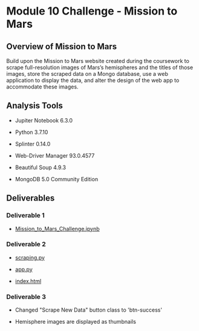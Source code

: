 # Module 10 Challenge - Mission to Mars

## Overview of Mission to Mars
Build upon the Mission to Mars website created during the coursework to scrape full-resolution images of Mars’s hemispheres and the titles of those images, store the scraped data on a Mongo database, use a web application to display the data, and alter the design of the web app to accommodate these images.

## Analysis Tools

- Jupiter Notebook 6.3.0

- Python 3.7.10

- Splinter 0.14.0

- Web-Driver Manager 93.0.4577

- Beautiful Soup 4.9.3

- MongoDB 5.0 Community Edition


## Deliverables

### Deliverable 1
- [Mission_to_Mars_Challenge.ipynb](https://github.com/pmoores/Mission-to-Mars/blob/main/Mission_to_Mars_Challenge.ipynb)

### Deliverable 2
- [scraping.py](https://github.com/pmoores/Mission-to-Mars/blob/main/scraping.py)

- [app.py](https://github.com/pmoores/Mission-to-Mars/blob/main/app.py)

- [index.html](https://github.com/pmoores/Mission-to-Mars/blob/main/templates/index.html)

### Deliverable 3
- Changed "Scrape New Data" button class to 'btn-success'

- Hemisphere images are displayed as thumbnails







